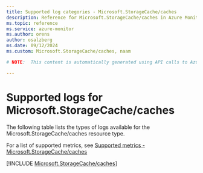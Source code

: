 ```yaml
---
title: Supported log categories - Microsoft.StorageCache/caches
description: Reference for Microsoft.StorageCache/caches in Azure Monitor Logs.
ms.topic: reference
ms.service: azure-monitor
ms.author: orens
author: osalzberg
ms.date: 09/12/2024
ms.custom: Microsoft.StorageCache/caches, naam

# NOTE:  This content is automatically generated using API calls to Azure. Any edits made on these files will be overwritten in the next run of the script. 

---
```





# Supported logs for Microsoft.StorageCache/caches  
The following table lists the types of logs available for the Microsoft.StorageCache/caches resource type.
  
  
  
For a list of supported metrics, see [Supported metrics - Microsoft.StorageCache/caches](../supported-metrics/microsoft-storagecache-caches-metrics.md)  
  

  
[!INCLUDE [Microsoft.StorageCache/caches](~/reusable-content/ce-skilling/azure/includes/azure-monitor/reference/logs/microsoft-storagecache-caches-logs-include.md)]  
  

